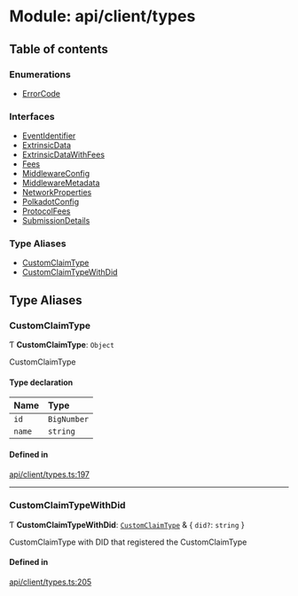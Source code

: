 # Module: api/client/types

## Table of contents

### Enumerations

- [ErrorCode](../wiki/api.client.types.ErrorCode)

### Interfaces

- [EventIdentifier](../wiki/api.client.types.EventIdentifier)
- [ExtrinsicData](../wiki/api.client.types.ExtrinsicData)
- [ExtrinsicDataWithFees](../wiki/api.client.types.ExtrinsicDataWithFees)
- [Fees](../wiki/api.client.types.Fees)
- [MiddlewareConfig](../wiki/api.client.types.MiddlewareConfig)
- [MiddlewareMetadata](../wiki/api.client.types.MiddlewareMetadata)
- [NetworkProperties](../wiki/api.client.types.NetworkProperties)
- [PolkadotConfig](../wiki/api.client.types.PolkadotConfig)
- [ProtocolFees](../wiki/api.client.types.ProtocolFees)
- [SubmissionDetails](../wiki/api.client.types.SubmissionDetails)

### Type Aliases

- [CustomClaimType](../wiki/api.client.types#customclaimtype)
- [CustomClaimTypeWithDid](../wiki/api.client.types#customclaimtypewithdid)

## Type Aliases

### CustomClaimType

Ƭ **CustomClaimType**: `Object`

CustomClaimType

#### Type declaration

| Name | Type |
| :------ | :------ |
| `id` | `BigNumber` |
| `name` | `string` |

#### Defined in

[api/client/types.ts:197](https://github.com/PolymeshAssociation/polymesh-sdk/blob/fe2e6dd1/src/api/client/types.ts#L197)

___

### CustomClaimTypeWithDid

Ƭ **CustomClaimTypeWithDid**: [`CustomClaimType`](../wiki/api.client.types#customclaimtype) & \{ `did?`: `string`  }

CustomClaimType with DID that registered the CustomClaimType

#### Defined in

[api/client/types.ts:205](https://github.com/PolymeshAssociation/polymesh-sdk/blob/fe2e6dd1/src/api/client/types.ts#L205)
